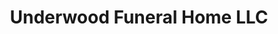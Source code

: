 ---
title: "Underwood Funeral Home LLC"
url: /smithfield/underwood-funeral-home-llc/
shop: funeral directors
---